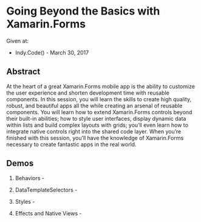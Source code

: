 # Going Beyond the Basics with Xamarin.Forms

Given at:
* Indy.Code() - March 30, 2017

## Abstract
At the heart of a great Xamarin.Forms mobile app is the ability to customize the user experience and shorten development time with reusable components. In this session, you will learn the skills to create high quality, robust, and beautiful apps all the while creating an arsenal of reusable components. You will learn how to extend Xamarin.Forms controls beyond their built-in abilities; how to style user interfaces, display dynamic data within lists and build complex layouts with grids; you’ll even learn how to integrate native controls right into the shared code layer. When you’re finished with this session, you’ll have the knowledge of Xamarin.Forms necessary to create fantastic apps in the real world.

## Demos
1. Behaviors - 

2. DataTemplateSelectors - 

3. Styles - 

4. Effects and Native Views - 